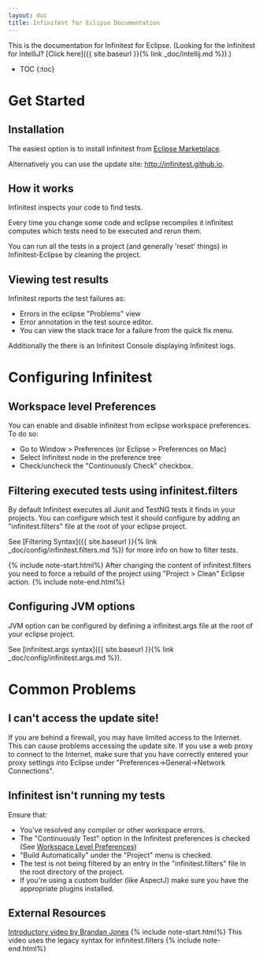 ```yaml
---
layout: doc
title: Infinitest for Eclipse Documentation
---
```


This is the documentation for Infinitest for Eclipse. (Looking for the Infinitest for IntelliJ? [Click here]({{ site.baseurl }}{% link _doc/intellij.md %}).)

* TOC
{:toc}

# Get Started

## Installation

The easiest option is to install Infinitest from [Eclipse Marketplace](https://marketplace.eclipse.org/content/infinitest).

Alternatively you can use the update site: http://infinitest.github.io.

## How it works

Infinitest inspects your code to find tests.

Every time you change some code and eclipse recompiles it infinitest computes which tests need to be executed and rerun them. 

You can run all the tests in a project (and generally 'reset' things) in Infinitest-Eclipse by cleaning the project.  

## Viewing test results

Infinitest reports the test failures as:
* Errors in the eclipse "Problems" view
* Error annotation in the test source editor. 
* You can view the stack trace for a failure from the quick fix menu.

Additionally the there is an Infinitest Console displaying Infinitest logs.

# Configuring Infinitest

## Workspace level Preferences

You can enable and disable infinitest from eclipse workspace preferences.
To do so:
* Go to Window > Preferences (or Eclipse > Preferences on Mac)
* Select Infinitest node in the preference tree
* Check/uncheck the "Continuously Check" checkbox.

## Filtering executed tests using infinitest.filters

By default Infinitest executes all Junit and TestNG tests it finds in your projects.
You can configure which test it should configure by adding an "infinitest.filters" file at the root of your eclipse project. 

See [Filtering Syntax]({{ site.baseurl }}{% link _doc/config/infinitest.filters.md %}) for more info on how to filter tests.

{% include note-start.html%}
After changing the content of infinitest.filters you need to force a rebuild of the project using "Project > Clean" Eclipse action.
{% include note-end.html%}

## Configuring JVM options

JVM option can be configured by defining a infinitest.args file at the root of your eclipse project.

See [infinitest.args syntax]({{ site.baseurl }}{% link _doc/config/infinitest.args.md %}).

# Common Problems

## I can't access the update site!

If you are behind a firewall, you may have limited access to the Internet. This can cause problems accessing the update site. If you use a web proxy to connect to the Internet, make sure that you have correctly entered your proxy settings into Eclipse under "Preferences->General->Network Connections".

## Infinitest isn't running my tests

Ensure that:
* You've resolved any compiler or other workspace errors.
* The "Continuously Test" option in the Infinitest preferences is checked (See [Workspace Level Preferences](#workspace-levelpreferences))
* "Build Automatically" under the "Project" menu is checked.
* The test is not being filtered by an entry in the "infinitest.filters" file in the root directory of the project.
* If you're using a custom builder (like AspectJ) make sure you have the appropriate plugins installed.


## External Resources

[Introductory video by Brandan Jones](https://www.youtube.com/watch?v=bltBrpjdKIc)
{% include note-start.html%}
This video uses the legacy syntax for infinitest.filters
{% include note-end.html%}

